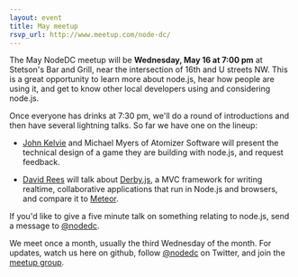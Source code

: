 ```yaml
---
layout: event
title: May meetup
rsvp_url: http://www.meetup.com/node-dc/
---
```


The May NodeDC meetup will be **Wednesday, May 16 at 7:00 pm** at Stetson's Bar and Grill, near the intersection of 16th and U streets NW. This is a great opportunity to learn more about node.js, hear how people are using it, and get to know other local developers using and considering node.js. 

Once everyone has drinks at 7:30 pm, we'll do a round of introductions and then have several lightning talks. So far we have one on the lineup:

- [John Kelvie](http://twitter.com/johnkelvie) and Michael Myers of Atomizer Software will present the technical design of a game they are building with node.js, and request feedback. 

- [David Rees](https://twitter.com/#!/studgeek) will talk about [Derby.js](http://derbyjs.com/), a MVC framework for writing realtime, collaborative applications that run in Node.js and browsers, and compare it to [Meteor](https://github.com/meteor/meteor). 

If you'd like to give a five minute talk on something relating to node.js, send a message to [@nodedc](https://twitter.com/#!/nodedc). 

We meet once a month, usually the third Wednesday of the month. For updates, watch us here on github, follow [@nodedc](https://twitter.com/#!/nodedc) on Twitter, and join the [meetup group](http://www.meetup.com/node-dc/).

 